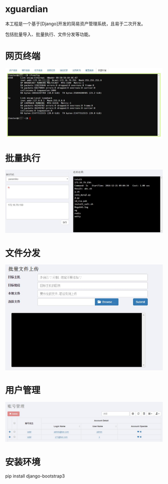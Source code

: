 # xguardian
本工程是一个基于[Django]开发的简易资产管理系统，且易于二次开发。

包括批量导入、批量执行、文件分发等功能。

# 网页终端
![screenshot](static/images/image01.jpg)

# 批量执行
![screenshot](static/images/image02.jpg)

# 文件分发
![screenshot](static/images/image03.jpg)

# 用户管理
![screenshot](static/images/image04.jpg)

# 安装环境
pip install django-bootstrap3